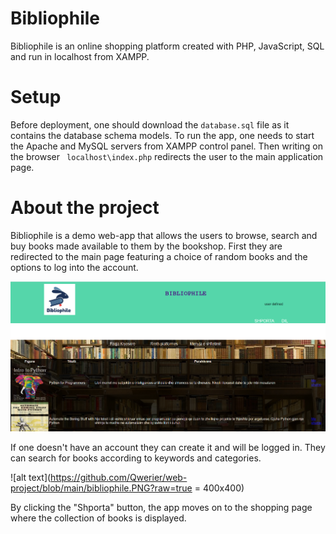 # Bibliophile
Bibliophile is an online shopping platform created with PHP, JavaScript, SQL and run in localhost from XAMPP.

# Setup
Before deployment, one should download the ```database.sql``` file as it contains the database schema models. To run the app, one needs to start the Apache and MySQL servers from XAMPP control panel. Then writing on the browser ``` localhost\index.php``` redirects the user to the main application page. 

# About the project
Bibliophile is a demo web-app that allows the users to browse, search and buy books made available to them by the bookshop. First they are redirected to the main page featuring a choice of random books and the options to log into the account.

<img src="https://github.com/Qwerier/web-project/blob/main/bibliophile.PNG" width="600">

If one doesn't have an account they can create it and will be logged in. They can search for  books according to keywords and categories.

![alt text](https://github.com/Qwerier/web-project/blob/main/bibliophile.PNG?raw=true = 400x400)

By clicking the "Shporta" button, the app moves on to the shopping page where the collection of books is displayed. 
